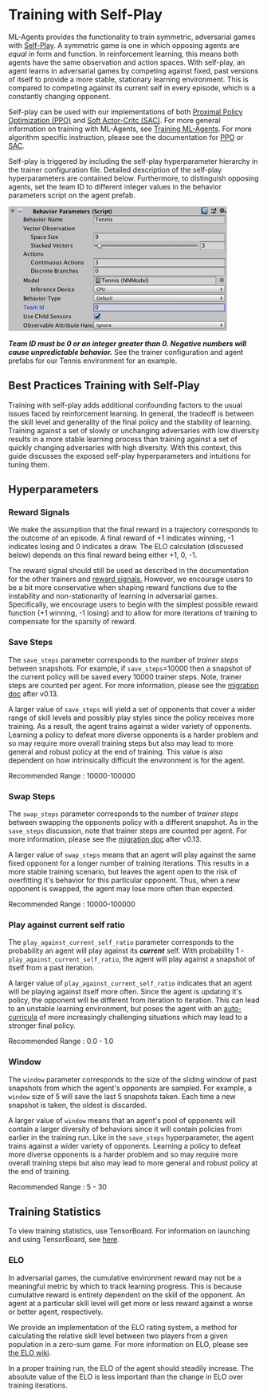 # Training with Self-Play

ML-Agents provides the functionality to train symmetric, adversarial games with [Self-Play](https://openai.com/blog/competitive-self-play/).
A symmetric game is one in which opposing agents are *equal* in form and function. In reinforcement learning,
this means both agents have the same observation and action spaces.
With self-play, an agent learns in adversarial games by competing against fixed, past versions of itself
to provide a more stable, stationary learning environment. This is compared
to competing against its current self in every episode, which is a constantly changing opponent.

Self-play can be used with our implementations of both [Proximal Policy Optimization (PPO)](Training-PPO.md) and [Soft Actor-Critc (SAC)](Training-SAC.md).
For more general information on training with ML-Agents, see [Training ML-Agents](Training-ML-Agents.md).
For more algorithm specific instruction, please see the documentation for [PPO](Training-PPO.md) or [SAC](Training-SAC.md).

Self-play is triggered by including the self-play hyperparameter hierarchy in the trainer configuration file.  Detailed description of the self-play hyperparameters are contained below. Furthermore, to distinguish opposing agents, set the team ID to different integer values in the behavior parameters script on the agent prefab.

![Team ID](images/team_id.png)

***Team ID must be 0 or an integer greater than 0. Negative numbers will cause unpredictable behavior.*** See the trainer configuration and agent prefabs for our Tennis environment for an example.

## Best Practices Training with Self-Play

Training with self-play adds additional confounding factors to the usual
issues faced by reinforcement learning. In general, the tradeoff is between
the skill level and generality of the final policy and the stability of learning.
Training against a set of slowly or unchanging adversaries with low diversity
results in a more stable learning process than training against a set of quickly
changing adversaries with high diversity. With this context, this guide discusses the exposed self-play hyperparameters and intuitions for tuning them.


## Hyperparameters

### Reward Signals

We make the assumption that the final reward in a trajectory corresponds to the outcome of an episode.
A final reward of +1 indicates winning, -1 indicates losing and 0 indicates a draw.
The ELO calculation (discussed below) depends on this final reward being either +1, 0, -1.

The reward signal should still be used as described in the documentation for the other trainers and [reward signals.](Reward-Signals.md) However, we encourage users to be a bit more conservative when shaping reward functions due to the instability and non-stationarity of learning in adversarial games. Specifically, we encourage users to begin with the simplest possible reward function (+1 winning, -1 losing) and to allow for more iterations of training to compensate for the sparsity of reward.

### Save Steps

The `save_steps` parameter corresponds to the number of *trainer steps* between snapshots.  For example, if `save_steps`=10000 then a snapshot of the current policy will be saved every 10000 trainer steps. Note, trainer steps are counted per agent. For more information, please see the [migration doc](Migrating.md) after v0.13.

A larger value of `save_steps` will yield a set of opponents that cover a wider range of skill levels and possibly play styles since the policy receives more training. As a result, the agent trains against a wider variety of opponents. Learning a policy to defeat more diverse opponents is a harder problem and so may require more overall training steps but also may lead to more general and robust policy at the end of training. This value is also dependent on how intrinsically difficult the environment is for the agent.

Recommended Range : 10000-100000

### Swap Steps

The `swap_steps` parameter corresponds to the number of *trainer steps* between swapping the opponents policy with a different snapshot. As in the `save_steps` discussion, note that trainer steps are counted per agent. For more information, please see the [migration doc](Migrating.md) after v0.13.


A larger value of `swap_steps` means that an agent will play against the same fixed opponent for a longer number of training iterations. This results in a more stable training scenario, but leaves the agent open to the risk of overfitting it's behavior for this particular opponent. Thus, when a new opponent is swapped, the agent may lose more often than expected.

Recommended Range : 10000-100000

### Play against current self ratio

The `play_against_current_self_ratio` parameter corresponds to the probability
an agent will play against its ***current*** self. With probability
1 - `play_against_current_self_ratio`, the agent will play against a snapshot of itself
from a past iteration.

A larger value of `play_against_current_self_ratio` indicates that an agent will be playing against itself more often. Since the agent is updating it's policy, the opponent will be different from iteration to iteration.  This can lead to an unstable learning environment, but poses the agent with an [auto-curricula](https://openai.com/blog/emergent-tool-use/) of more increasingly challenging situations which may lead to a stronger final policy.

Recommended Range : 0.0 - 1.0

### Window

The `window` parameter corresponds to the size of the sliding window of past snapshots from which the agent's opponents are sampled.  For example, a `window` size of 5 will save the last 5 snapshots taken. Each time a new snapshot is taken, the oldest is discarded.

A larger value of `window` means that an agent's pool of opponents will contain a larger diversity of behaviors since it will contain policies from earlier in the training run. Like in the `save_steps` hyperparameter, the agent trains against a wider variety of opponents. Learning a policy to defeat more diverse opponents is a harder problem and so may require more overall training steps but also may lead to more general and robust policy at the end of training.

Recommended Range : 5 - 30

## Training Statistics

To view training statistics, use TensorBoard. For information on launching and
using TensorBoard, see
[here](./Getting-Started.md#observing-training-progress).

### ELO
In adversarial games, the cumulative environment reward may not be a meaningful metric by which to track learning progress.  This is because cumulative reward is entirely dependent on the skill of the opponent. An agent at a particular skill level will get more or less reward against a worse or better agent, respectively.

We provide an implementation of the ELO rating system, a method for calculating the relative skill level between two players from a given population in a zero-sum game. For more information on ELO, please see [the ELO wiki](https://en.wikipedia.org/wiki/Elo_rating_system).

In a proper training run, the ELO of the agent should steadily increase. The absolute value of the ELO is less important than the change in ELO over training iterations.
